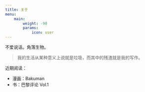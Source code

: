 ```yaml
---
title: 关于
menu:
    main: 
        weight: -90
        params:
            icon: user
---
```


不爱说话。角落生物。

> 我的生活从某种意义上说就是垃圾，而其中的残渣就是我的写作。



近期阅读：

- 漫画：Bakuman
- 书：巴黎评论 Vol.1
